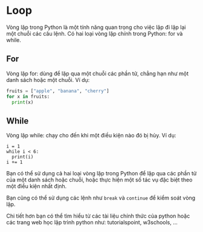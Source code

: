 # Loop

Vòng lặp trong Python là một tính năng quan trọng cho việc lặp đi lặp lại một chuỗi các câu lệnh. Có hai loại vòng lặp chính trong Python: for và while.

## For

Vòng lặp for: dùng để lặp qua một chuỗi các phần tử, chẳng hạn như một danh sách hoặc một chuỗi. Ví dụ:

```python
fruits = ["apple", "banana", "cherry"]
for x in fruits:
  print(x)
```

## While

Vòng lặp while: chạy cho đến khi một điều kiện nào đó bị hủy. Ví dụ:

```ptyhon
i = 1
while i < 6:
  print(i)
i += 1
```

Bạn có thể sử dụng cả hai loại vòng lặp trong Python để lặp qua các phần tử của một danh sách hoặc chuỗi, hoặc thực hiện một số tác vụ đặc biệt theo một điều kiện nhất định.

Bạn cũng có thể sử dụng các lệnh như `break` và `continue` để kiểm soát vòng lặp.

Chi tiết hơn bạn có thể tìm hiểu từ các tài liệu chính thức của python hoặc các trang web học lập trình python như: tutorialspoint, w3schools, ...
